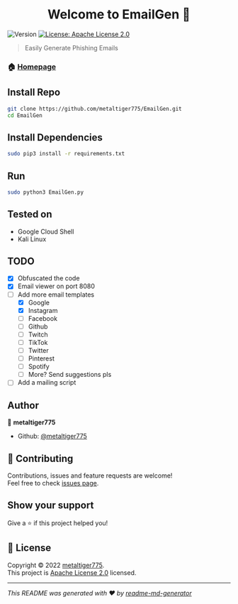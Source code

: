<h1 align="center">Welcome to EmailGen 👋</h1>
<p>
  <img alt="Version" src="https://img.shields.io/badge/version-1.0-blue.svg?cacheSeconds=2592000" />
  <a href="https://www.apache.org/licenses/LICENSE-2.0" target="_blank">
    <img alt="License: Apache License 2.0" src="https://img.shields.io/badge/License-Apache License 2.0-yellow.svg" />
  </a>
</p>

> Easily Generate Phishing Emails

### 🏠 [Homepage](https://github.com/metaltiger775/EmailGen)

## Install Repo

```sh
git clone https://github.com/metaltiger775/EmailGen.git
cd EmailGen
```

## Install Dependencies

```sh
sudo pip3 install -r requirements.txt
```

## Run

```sh
sudo python3 EmailGen.py
```

## Tested on

- Google Cloud Shell
- Kali Linux

## TODO

- [x] Obfuscated the code
- [x] Email viewer on port 8080
- [ ] Add more email templates
  - [x]   Google
  - [x]   Instagram
  - [ ]   Facebook
  - [ ]   Github
  - [ ]   Twitch
  - [ ]   TikTok
  - [ ]   Twitter
  - [ ]   Pinterest
  - [ ]   Spotify
  - [ ]   More? Send suggestions pls
- [ ] Add a mailing script

## Author

👤 **metaltiger775**

* Github: [@metaltiger775](https://github.com/metaltiger775)

## 🤝 Contributing

Contributions, issues and feature requests are welcome!<br />Feel free to check [issues page](https://github.com/metaltiger775/EmailGen/issues). 

## Show your support

Give a ⭐️ if this project helped you!

## 📝 License

Copyright © 2022 [metaltiger775](https://github.com/metaltiger775).<br />
This project is [Apache License 2.0](https://www.apache.org/licenses/LICENSE-2.0) licensed.

***
_This README was generated with ❤️ by [readme-md-generator](https://github.com/kefranabg/readme-md-generator)_

